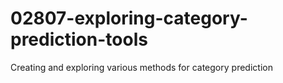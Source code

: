 # 02807-exploring-category-prediction-tools
Creating and exploring various methods for category prediction 
